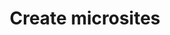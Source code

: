 ---
title: Create microsites
excerpt: ''
deprecated: false
hidden: true
metadata:
  title: ''
  description: ''
  robots: index
next:
  description: ''
---